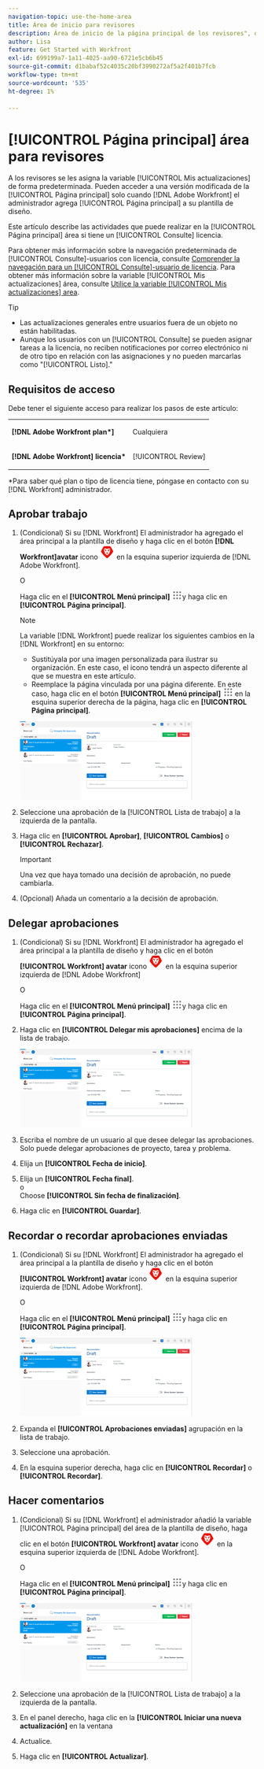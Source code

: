 ```yaml
---
navigation-topic: use-the-home-area
title: Área de inicio para revisores
description: Área de inicio de la página principal de los revisores", que era la página predeterminada. Desde ahora han creado un área "Mis actualizaciones" que es su nueva opción predeterminada, no estoy seguro de si tiene mucho sentido mantener. El artículo "Mis actualizaciones" está enlazado desde este, justo en la parte superior.)"
author: Lisa
feature: Get Started with Workfront
exl-id: 699199a7-1a11-4025-aa90-6721e5cb6b45
source-git-commit: d1babaf52c4035c20bf3990272af5a2f401b7fcb
workflow-type: tm+mt
source-wordcount: '535'
ht-degree: 1%

---
```


# [!UICONTROL Página principal] área para revisores

<!--
<p data-mc-conditions="QuicksilverOrClassic.Draft mode">(NOTE: from Alina: not sure if we should still keep this one or not. In the past, Reviewers had a limited "Home" area which was their default page. Since now they created a "My Updates" area which is their new default, not sure if this makes much sense to still keep. The "My Updates" article is linked from this one, right at the top.)</p>
-->

A los revisores se les asigna la variable [!UICONTROL Mis actualizaciones] de forma predeterminada. Pueden acceder a una versión modificada de la [!UICONTROL Página principal] solo cuando [!DNL Adobe Workfront] el administrador agrega [!UICONTROL Página principal] a su plantilla de diseño.

Este artículo describe las actividades que puede realizar en la [!UICONTROL Página principal] área si tiene un [!UICONTROL Consulte] licencia.

Para obtener más información sobre la navegación predeterminada de [!UICONTROL Consulte]-usuarios con licencia, consulte [Comprender la navegación para un [!UICONTROL Consulte]-usuario de licencia](../../../workfront-basics/navigate-workfront/workfront-navigation/reviewer-global-navigation-bar.md). Para obtener más información sobre la variable [!UICONTROL Mis actualizaciones] área, consulte [Utilice la variable [!UICONTROL Mis actualizaciones] area](../../../workfront-basics/using-home/using-the-home-area/my-updates-area.md).

>[!TIP]
>
>* Las actualizaciones generales entre usuarios fuera de un objeto no están habilitadas.
>* Aunque los usuarios con un [!UICONTROL Consulte] se pueden asignar tareas a la licencia, no reciben notificaciones por correo electrónico ni de otro tipo en relación con las asignaciones y no pueden marcarlas como &quot;[!UICONTROL Listo].&quot;
>




## Requisitos de acceso

Debe tener el siguiente acceso para realizar los pasos de este artículo:

<table style="table-layout:auto"> 
 <col> 
 </col> 
 <col> 
 </col> 
 <tbody> 
  <tr> 
   <td role="rowheader"><strong>[!DNL Adobe Workfront plan*]</strong></td> 
   <td> <p>Cualquiera</p> </td> 
  </tr> 
  <tr> 
   <td role="rowheader"><strong>[!DNL Adobe Workfront] licencia*</strong></td> 
   <td> <p>[!UICONTROL Review] </p> </td> 
  </tr> 
 </tbody> 
</table>

&#42;Para saber qué plan o tipo de licencia tiene, póngase en contacto con su [!DNL Workfront] administrador.

## Aprobar trabajo

1. (Condicional) Si su [!DNL Workfront] El administrador ha agregado el área principal a la plantilla de diseño y haga clic en el botón **[!DNL Workfront]avatar** icono ![](assets/home-icon-30x29.png) en la esquina superior izquierda de [!DNL Adobe Workfront].

   O

   Haga clic en el **[!UICONTROL Menú principal]** ![](assets/main-menu-icon.png)y haga clic en **[!UICONTROL Página principal]**.

   >[!NOTE]
   >
   >La variable [!DNL Workfront] puede realizar los siguientes cambios en la [!DNL Workfront] en su entorno:
   >
   >   
   >   
   >   * Sustitúyala por una imagen personalizada para ilustrar su organización. En este caso, el icono tendrá un aspecto diferente al que se muestra en este artículo.
   >   * Reemplace la página vinculada por una página diferente. En este caso, haga clic en el botón **[!UICONTROL Menú principal]** ![](assets/main-menu-icon.png) en la esquina superior derecha de la página, haga clic en **[!UICONTROL Página principal]**.



   ![](assets/home-for-reviewers-adobe-350x159.png)

1. Seleccione una aprobación de la [!UICONTROL Lista de trabajo] a la izquierda de la pantalla.
1. Haga clic en **[!UICONTROL Aprobar]**, **[!UICONTROL Cambios]** o **[!UICONTROL Rechazar]**.

   >[!IMPORTANT]
   >
   >Una vez que haya tomado una decisión de aprobación, no puede cambiarla.

1. (Opcional) Añada un comentario a la decisión de aprobación.

## Delegar aprobaciones

1. (Condicional) Si su [!DNL Workfront] El administrador ha agregado el área principal a la plantilla de diseño y haga clic en el botón **[!UICONTROL Workfront] avatar** icono ![](assets/home-icon-30x29.png) en la esquina superior izquierda de [!DNL Adobe Workfront]

   O

   Haga clic en el **[!UICONTROL Menú principal]** ![](assets/main-menu-icon.png)y haga clic en **[!UICONTROL Página principal]**.

1. Haga clic en **[!UICONTROL Delegar mis aprobaciones]** encima de la lista de trabajo.

   ![](assets/home-for-reviewers-adobe-350x159.png)

1. Escriba el nombre de un usuario al que desee delegar las aprobaciones. Solo puede delegar aprobaciones de proyecto, tarea y problema.
1. Elija un **[!UICONTROL Fecha de inicio]**.
1. Elija un **[!UICONTROL Fecha final]**.\
   o\
   Choose **[!UICONTROL Sin fecha de finalización]**.

1. Haga clic en **[!UICONTROL Guardar]**.

## Recordar o recordar aprobaciones enviadas

1. (Condicional) Si su [!DNL Workfront] El administrador ha agregado el área principal a la plantilla de diseño y haga clic en el botón **[!UICONTROL Workfront] avatar** icono ![](assets/home-icon-30x29.png) en la esquina superior izquierda de [!DNL Adobe Workfront].

   O

   Haga clic en el **[!UICONTROL Menú principal]** ![](assets/main-menu-icon.png)y haga clic en **[!UICONTROL Página principal]**.

   ![](assets/home-for-reviewers-adobe-350x159.png)

1. Expanda el **[!UICONTROL Aprobaciones enviadas]** agrupación en la lista de trabajo.
1. Seleccione una aprobación.
1. En la esquina superior derecha, haga clic en **[!UICONTROL Recordar]** o **[!UICONTROL Recordar]**.

## Hacer comentarios

1. (Condicional) Si su [!DNL Workfront] el administrador añadió la variable [!UICONTROL Página principal] del área de la plantilla de diseño, haga clic en el botón **[!UICONTROL Workfront] avatar** icono ![](assets/home-icon-30x29.png) en la esquina superior izquierda de [!DNL Adobe Workfront].

   O

   Haga clic en el **[!UICONTROL Menú principal]** ![](assets/main-menu-icon.png)y haga clic en **[!UICONTROL Página principal]**.

   ![](assets/home-for-reviewers-adobe-350x159.png)

1. Seleccione una aprobación de la [!UICONTROL Lista de trabajo] a la izquierda de la pantalla.
1. En el panel derecho, haga clic en la **[!UICONTROL Iniciar una nueva actualización]** en la ventana
1. Actualice.
1. Haga clic en **[!UICONTROL Actualizar]**.


